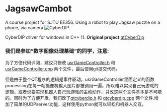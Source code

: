# JagsawCambot
A course project for SJTU EE356. Using a robot to play Jagsaw puzzle on a phone, via camera
![CyberDIP](/pic/CyberDIP.png)

CyberDIP driver for windows in C++ 11.
**Original project** [qtCyberDip](https://github.com/LostXine/qtCyberDIP)


### 我们是参加“数字图像处理基础”的同学，注意:

为了方便代码评阅，建议只修改 [usrGameController.h](/qtCyberDip/usrGameController.h) 和 [usrGameController.cpp](/qtCyberDip/usrGameController.cpp) 两个文件，最后使用git提交代码。

但是由于整个QT程序的逻辑是事件驱动，usrGameController里面定义的函数processing在每一帧摄像机输入图片都被调用一遍，所以难以实现自己玩游戏的逻辑。或者说要实现机器人自己玩游戏的主动动作，只改这两个文件基本是不可能的。同时为了方便开发，我们改了[qtcyberdip.h](/qtCyberDip/qtcyberdip.h) 和 [qtcyberdip.cpp](/qtCyberDip/qtcyberdip.cpp) 两个文件.增加了简单的UDPserver功能，这样使用python就可以轻松和机器人交互。



